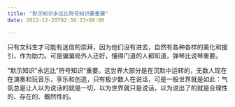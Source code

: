 ```yaml
---
title: "默示知识永远比符号知识要重要"
date: 2022-12-20T02:39:23+08:00

---
```


只有文科生才可能有迷信的崇拜，因为他们没有进去，自然有各种各样的美化和援引，作为助力。可是骗骗局外人还好，懂得门道的人都知道，弹琴比说琴重要。

"默示知识"永远比"符号知识"重要。这世界大部分是在沉默中运转的，无数人现在在演奏和玩音乐，享乐和创造，只有极少数人在说话，可是一般世界就是如此：气氛总是让人以为说话的就是一切，以为世界就只是说话，以为说出了的就是合理性的、存在的、概然性的。
